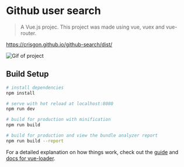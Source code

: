 # Github user search

> A Vue.js projec. This project was made using vue, vuex and vue-router.

https://crisgon.github.io/github-search/dist/

![Gif of project](https://i.imgur.com/todWhK7.gif)
## Build Setup

``` bash
# install dependencies
npm install

# serve with hot reload at localhost:8080
npm run dev

# build for production with minification
npm run build

# build for production and view the bundle analyzer report
npm run build --report
```

For a detailed explanation on how things work, check out the [guide](http://vuejs-templates.github.io/webpack/) and [docs for vue-loader](http://vuejs.github.io/vue-loader).
